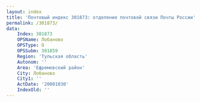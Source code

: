 ```yaml
---
layout: index
title: 'Почтовый индекс 301873: отделение почтовой связи Почты России'
permalink: /301873/
data:
    Index: 301873
    OPSName: Лобаново
    OPSType: О
    OPSSubm: 301859
    Region: 'Тульская область'
    Autonom: ''
    Area: 'Ефремовский район'
    City: Лобаново
    City1: ''
    ActDate: '20001030'
    IndexOld: ''
---
```

